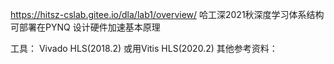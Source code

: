 https://hitsz-cslab.gitee.io/dla/lab1/overview/
哈工深2021秋深度学习体系结构
可部署在PYNQ
设计硬件加速基本原理

工具：
Vivado HLS(2018.2) 或用Vitis HLS(2020.2)
其他参考资料：

